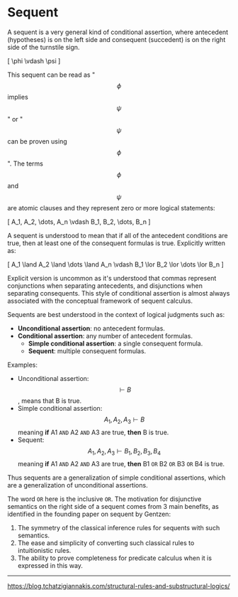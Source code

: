 # Sequent

A sequent is a very general kind of conditional assertion, where antecedent (hypotheses) is on the left side and consequent (succedent) is on the right side of the turnstile sign.

\[
\phi
\vdash
\psi
\]

This sequent can be read as "$$\phi$$ implies $$\psi$$" or "$$\psi$$ can be proven using $$\phi$$". The terms $$\phi$$ and $$\psi$$ are atomic clauses and they represent zero or more logical statements:

\[
A_1, A_2, \dots, A_n
\vdash
B_1, B_2, \dots, B_n
\]

A sequent is understood to mean that if all of the antecedent conditions are true, then at least one of the consequent formulas is true. Explicitly written as:

\[
A_1 \land A_2 \land \dots \land A_n
\vdash
B_1 \lor B_2 \lor \dots \lor B_n
\]

Explicit version is uncommon as it's understood that commas represent conjunctions when separating antecedents, and disjunctions when separating consequents. This style of conditional assertion is almost always associated with the conceptual framework of sequent calculus.

Sequents are best understood in the context of logical judgments such as:
* **Unconditional assertion**: no antecedent formulas.
* **Conditional assertion**: any number of antecedent formulas.
  - **Simple conditional assertion**: a single consequent formula.
  - **Sequent**: multiple consequent formulas.

Examples:
- Unconditional assertion: $$\vdash B$$, means that B is true.
- Simple conditional assertion: $$A_1, A_2, A_3 \vdash B$$ 
  meaning __if__ A1 `AND` A2 `AND` A3 are true, __then__ B is true.
- Sequent: $$A_1, A_2, A_3 \vdash B_1, B_2, B_3, B_4$$ 
  meaning __if__ A1 `AND` A2 `AND` A3 are true, __then__ B1 `OR` B2 `OR` B3 `OR` B4 is true.

Thus sequents are a generalization of simple conditional assertions, which are a generalization of unconditional assertions.

The word `OR` here is the inclusive `OR`. The motivation for disjunctive semantics on the right side of a sequent comes from 3 main benefits, as identified in the founding paper on sequent by Gentzen:
1. The symmetry of the classical inference rules for sequents with such semantics.
2. The ease and simplicity of converting such classical rules to intuitionistic rules.
3. The ability to prove completeness for predicate calculus when it is expressed in this way.






---

https://blog.tchatzigiannakis.com/structural-rules-and-substructural-logics/

